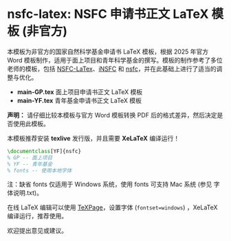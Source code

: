 # nsfc-latex: NSFC 申请书正文 LaTeX 模板 (非官方)

本模板为非官方的国家自然科学基金申请书 LaTeX 模板，根据 2025 年官方 Word 模板制作，适用于面上项目和青年科学基金的撰写。模板的制作参考了多位老师的模板，包括 [NSFC-LaTex](https://github.com/MCG-NKU/NSFC-LaTex)、[iNSFC](https://github.com/YimianDai/iNSFC) 和 [nsfc](https://github.com/fylimas/nsfc)，并在此基础上进行了适当的调整与优化。

- **main-GP.tex** 面上项目申请书正文 LaTeX 模板
- **main-YF.tex** 青年基金申请书正文 LaTeX 模板

**声明：** 请仔细比较本模板与官方 Word 模板转换 PDF 后的格式差异，然后决定是否使用此模板。

本模板推荐安装 **texlive** 发行版，并且需要 **XeLaTeX** 编译运行！

```tex
\documentclass[YF]{nsfc}
% GP -- 面上项目
% YF -- 青年基金
% fonts -- 使用本地字体
```

注：缺省 fonts 仅适用于 Windows 系统，使用 fonts 可支持 Mac 系统 (参见 字体说明.txt)。

在线 LaTeX 编辑可以使用 [TeXPage](https://www.texpage.com/)，设置字体 (`fontset=windows`) ，XeLaTeX 编译运行，推荐使用。

欢迎提出意见或建议。

